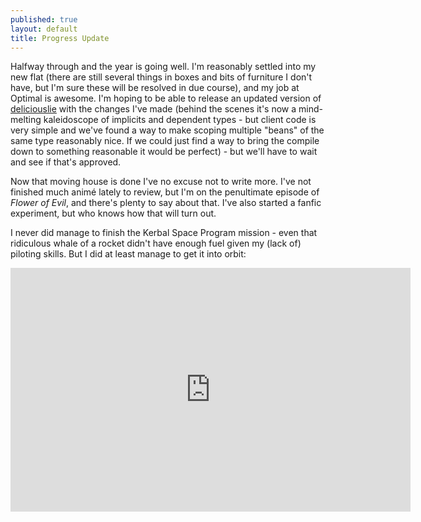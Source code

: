 ```yaml
---
published: true
layout: default
title: Progress Update
---
```


Halfway through and the year is going well. I'm reasonably settled into my new flat (there are still several things in boxes and bits of furniture I don't have, but I'm sure these will be resolved in due course), and my job at Optimal is awesome. I'm hoping to be able to release an updated version of [deliciouslie](https://github.com/m50d/deliciouslie) with the changes I've made (behind the scenes it's now a mind-melting kaleidoscope of implicits and dependent types - but client code is very simple and we've found a way to make scoping multiple "beans" of the same type reasonably nice. If we could just find a way to bring the compile down to something reasonable it would be perfect) - but we'll have to wait and see if that's approved.

Now that moving house is done I've no excuse not to write more. I've not finished much anim&eacute; lately to review, but I'm on the penultimate episode of *Flower of Evil*, and there's plenty to say about that. I've also started a fanfic experiment, but who knows how that will turn out.

I never did manage to finish the Kerbal Space Program mission - even that ridiculous whale of a rocket didn't have enough fuel given my (lack of) piloting skills. But I did at least manage to get it into orbit:

<iframe id="ytplayer" type="text/html" width="640" height="390"
  src="http://www.youtube.com/embed/rB8WIWpiA9o?autoplay=0&amp;origin=http://m50d.github.io"
  frameborder="0"/>
